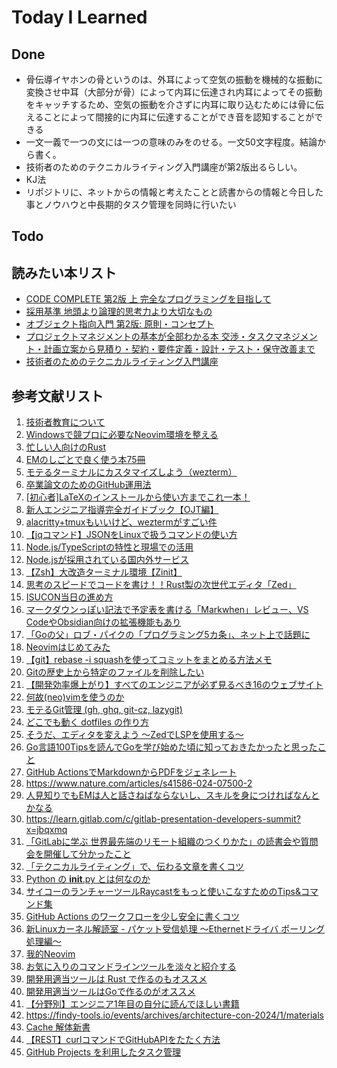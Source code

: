 # Today I Learned

## Done
- 骨伝導イヤホンの骨というのは、外耳によって空気の振動を機械的な振動に変換させ中耳（大部分が骨）によって内耳に伝達され内耳によってその振動をキャッチするため、空気の振動を介さずに内耳に取り込むためには骨に伝えることによって間接的に内耳に伝達することができ音を認知することができる
- 一文一義で一つの文には一つの意味のみをのせる。一文50文字程度。結論から書く。
- 技術者のためのテクニカルライティング入門講座が第2版出るらしい。
- KJ法
- リポジトリに、ネットからの情報と考えたことと読書からの情報と今日した事とノウハウと中長期的タスク管理を同時に行いたい

## Todo

## 読みたい本リスト
- [CODE COMPLETE 第2版 上 完全なプログラミングを目指して](https://amzn.asia/d/cmpAD8c)
- [採用基準 地頭より論理的思考力より大切なもの](https://amzn.asia/d/4LQOC09)
- [オブジェクト指向入門 第2版: 原則・コンセプト](https://amzn.asia/d/6a4p81k)
- [プロジェクトマネジメントの基本が全部わかる本 交渉・タスクマネジメント・計画立案から見積り・契約・要件定義・設計・テスト・保守改善まで](https://amzn.asia/d/0dRQsYQ)
- [技術者のためのテクニカルライティング入門講座](https://amzn.asia/d/anrmOor)

## 参考文献リスト
1. [技術者教育について](https://blog.satotaichi.info/training_for_software_engineers/)
2. [Windowsで競プロに必要なNeovim環境を整える](https://qiita.com/KowerKoint/items/89d1952b54dec57a1a07)
3. [忙しい人向けのRust](https://zenn.dev/k_azuma/articles/c43044820017e4)
4. [EMのしごとで良く使う本75冊](https://daiksy.hatenablog.jp/entry/2024/12/13/091101)
5. [モテるターミナルにカスタマイズしよう（wezterm）](https://zenn.dev/mozumasu/articles/mozumasu-wezterm-customization)
6. [卒業論文のためのGitHub運用法](https://cysec.ise.ritsumei.ac.jp/2024/01/08/thesis-git-repository/)
7. [[初心者]LaTeXのインストールから使い方までこれ一本！](https://qiita.com/alpaca-honke/items/f30a2d04eedaa3c36a21)
8. [新人エンジニア指導完全ガイドブック【OJT編】](https://qiita.com/kjm_nuco/items/46bdbe06813faa52feb9)
9. [alacritty+tmuxもいいけど、weztermがすごい件](https://zenn.dev/yutakatay/articles/wezterm-intro)
10. [【jqコマンド】JSONをLinuxで扱うコマンドの使い方](https://zenn.dev/en2enzo2/articles/e45e6d0aec6c7e)
11. [Node.js/TypeScriptの特性と現場での活用](https://qiita.com/muratak-dev/items/d86ea9e70dfdf5220ee8)
12. [Node.jsが採用されている国内外サービス](https://qiita.com/muratak-dev/items/7ac9b9de88b806703432)
13. [【Zsh】大改造ターミナル環境【Zinit】](https://qiita.com/obake_fe/items/c2edf65de684f026c59c)
14. [思考のスピードでコードを書け！！Rust製の次世代エディタ「Zed」](https://zenn.dev/smartcamp/articles/c421e752119cee)
15. [ISUCON当日の進め方](https://gist.github.com/matsukaz/6af9dd76d62e2cddb65fafa5b0636e9a)
16. [マークダウンっぽい記法で予定表を書ける「Markwhen」レビュー、VS CodeやObsidian向けの拡張機能もあり](https://gigazine.net/news/20241207-markdown-timeline-markwhen/)
17. [「Goの父」ロブ・パイクの「プログラミング5カ条」、ネット上で話題に](https://gigazine.net/news/20200817-rob-pike-5-rules-programming/)
18. [Neovimはじめてみた](https://zenn.dev/vim_jp/articles/1b4344e41b9d5b)
19. [【git】rebase -i squashを使ってコミットをまとめる方法メモ](https://zenn.dev/ryouhei_furugen/articles/44bc9a179764eb)
20. [Gitの歴史上から特定のファイルを削除したい](https://zenn.dev/flyingbarbarian/articles/aaf59c07b71a34)
21. [【開発効率爆上がり】すべてのエンジニアが必ず見るべき16のウェブサイト](https://qiita.com/ken1041/items/c975b346d43a575e946d)
22. [何故(neo)vimを使うのか](https://qiita.com/atakig/items/9da2a8c68cf6af22c58e)
23. [モテるGit管理 (gh, ghq, git-cz, lazygit)](https://zenn.dev/mozumasu/articles/mozumasu-lazy-git)
24. [どこでも動く dotfiles の作り方](https://qiita.com/rainbartown/items/d7f59fe4047733c14e8b)
25. [そうだ、エディタを変えよう 〜ZedでLSPを使用する〜](https://zenn.dev/magicmoment/articles/zed-lsp-202412)
26. [Go言語100Tipsを読んでGoを学び始めた頃に知っておきたかったと思ったこと](https://zenn.dev/prevent/articles/e011f5f2f7f7f3)
27. [GitHub ActionsでMarkdownからPDFをジェネレート](https://devops-blog.virtualtech.jp/entry/20230822/1692672283)
28. https://www.nature.com/articles/s41586-024-07500-2
29. [人見知りでもEMは人と話さねばならないし、スキルを身につければなんとかなる](https://daiksy.hatenablog.jp/entry/2024/12/12/101124)
30. https://learn.gitlab.com/c/gitlab-presentation-developers-summit?x=jbqxmq
31. [「GitLabに学ぶ 世界最先端のリモート組織のつくりかた」の読書会や質問会を開催して分かったこと](https://developer.hatenastaff.com/entry/2024/12/12/120000)
32. [「テクニカルライティング」で、伝わる文章を書くコツ](https://tech.trustbank.co.jp/entry/20241210/technical-writing)
33. [Python の __init__.py とは何なのか](https://qiita.com/msi/items/d91ea3900373ff8b09d7)
34. [サイコーのランチャーツールRaycastをもっと使いこなすためのTips&コマンド集](https://nealle-dev.hatenablog.com/entry/2024/12/13/01)
35. [GitHub Actions のワークフローを少し安全に書くコツ](https://tech.emotion-tech.co.jp/entry/2024/12/10/000000)
36. [新Linuxカーネル解読室 - パケット受信処理 ～Ethernetドライバ ポーリング処理編～](https://valinux.hatenablog.com/entry/20241212)
37. [我的Neovim](https://tech.sensetime.jp/?p=1064#toc2)
38. [お気に入りのコマンドラインツールを淡々と紹介する](https://zenn.dev/kou_pg_0131/articles/favorite-cli-tools)
39. [開発用適当ツールは Rust で作るのもオススメ](https://zenn.dev/codemountains/articles/0d3831c10c46b8)
40. [開発用適当ツールはGoで作るのがオススメ](https://qiita.com/ssc-ksaitou/items/6c66669f1672806ac9bb)
41. [【分野別】エンジニア1年目の自分に読んでほしい書籍](https://qiita.com/KNR109/items/928c4ee4a5454df91d28)
42. https://findy-tools.io/events/archives/architecture-con-2024/1/materials
43. [Cache 解体新書](https://zenn.dev/jxck/books/cache-anatomia)
44. [【REST】curlコマンドでGitHubAPIをたたく方法](https://saki-htr.hatenablog.com/entry/2022/11/07/143110)
45. [GitHub Projects を利用したタスク管理](https://user-first.ikyu.co.jp/entry/2023/11/09/175121)